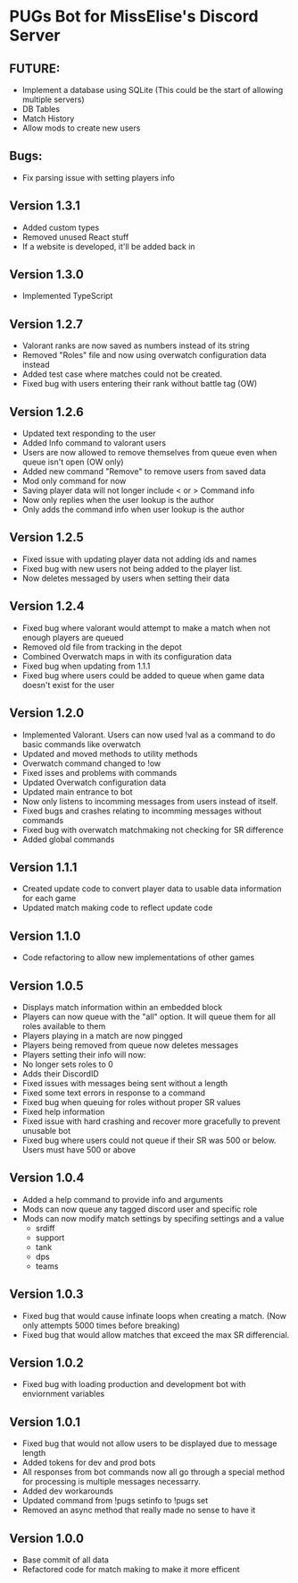 # PUGs Bot for MissElise's Discord Server

## FUTURE: 
- Implement a database using SQLite (This could be the start of allowing multiple servers)
 - DB Tables 
 - Match History
- Allow mods to create new users

## Bugs:
- Fix parsing issue with setting players info

## Version 1.3.1
 - Added custom types
 - Removed unused React stuff
  - If a website is developed, it'll be added back in

## Version 1.3.0
- Implemented TypeScript

## Version 1.2.7
- Valorant ranks are now saved as numbers instead of its string
- Removed "Roles" file and now using overwatch configuration data instead
- Added test case where matches could not be created.
- Fixed bug with users entering their rank without battle tag (OW)

## Version 1.2.6
- Updated text responding to the user
- Added Info command to valorant users
- Users are now allowed to remove themselves from queue even when queue isn't open (OW  only)
- Added new command "Remove" to remove users from saved data
 - Mod only command for now
- Saving player data will not longer include < or >
Command info
 - Now only replies when the user lookup is the author
 - Only adds the command info when user lookup is the author

## Version 1.2.5
- Fixed issue with updating player data not adding ids and names
- Fixed bug with new users not being added to the player list.
- Now deletes messaged by users when setting their data

## Version 1.2.4
- Fixed bug where valorant would attempt to make a match when not enough players are queued
- Removed old file from tracking in the depot
- Combined Overwatch maps in with its configuration data
- Fixed bug when updating from 1.1.1
- Fixed bug where users could be added to queue when game data doesn't exist for the user

## Version 1.2.0
- Implemented Valorant. Users can now used !val as a command to do basic commands like overwatch
- Updated and moved methods to utility methods
- Overwatch command changed to !ow
- Fixed isses and problems with commands
- Updated Overwatch configuration data
- Updated main entrance to bot 
 - Now only listens to incomming messages from users instead of itself.
 - Fixed bugs and crashes relating to incomming messages without commands
- Fixed bug with overwatch matchmaking not checking for SR difference
- Added global commands

## Version 1.1.1
- Created update code to convert player data to usable data information for each game
- Updated match making code to reflect update code

## Version 1.1.0
- Code refactoring to allow new implementations of other games

## Version 1.0.5
- Displays match information within an embedded block
- Players can now queue with the "all" option. It will queue them for all roles available to them
- Players playing in a match are now pingged
- Players being removed from queue now deletes messages
- Players setting their info will now: 
 - No longer sets roles to 0
 - Adds their DiscordID
- Fixed issues with messages being sent without a length
- Fixed some text errors in response to a command
- Fixed bug when queuing for roles without proper SR values
- Fixed help information 
- Fixed issue with hard crashing and recover more gracefully to prevent unusable bot
- Fixed bug where users could not queue if their SR was 500 or below. Users must have 500 or above

## Version 1.0.4
- Added a help command to provide info and arguments 
- Mods can now queue any tagged discord user and specific role
- Mods can now modify match settings by specifing settings and a value
  - srdiff
  - support
  - tank
  - dps
  - teams

## Version 1.0.3
- Fixed bug that would cause infinate loops when creating a match. (Now only attempts 5000 times before breaking)
- Fixed bug that would allow matches that exceed the max SR differencial.

## Version 1.0.2
- Fixed bug with loading production and development bot with enviornment variables

## Version 1.0.1
- Fixed bug that would not allow users to be displayed due to message length
- Added tokens for dev and prod bots
- All responses from bot commands now all go through a special method for processing is multiple messages necessarry.
- Added dev workarounds
- Updated command from !pugs setinfo to !pugs set
- Removed an async method that really made no sense to have it

## Version 1.0.0
- Base commit of all data
- Refactored code for match making to make it more efficent